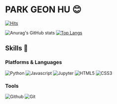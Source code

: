 # PARK GEON HU 😊

[![Hits](https://hits.seeyoufarm.com/api/count/incr/badge.svg?url=https%3A%2F%2Fgithub.com%2Frjsgn1209&count_bg=%2379C83D&title_bg=%23555555&icon=&icon_color=%23E7E7E7&title=hits&edge_flat=false)](https://github.com/rjsgn1209)

![Anurag's GitHub stats](https://github-readme-stats.vercel.app/api?username=rjsgn1209&hide=stars,issues&show_icons=true&theme=)
[![Top Langs](https://github-readme-stats.vercel.app/api/top-langs/?username=rjsgn1209&layout=compact)](https://github.com/rjsgn1209)

## Skills 🔧
### Platforms & Languages
![Python](https://img.shields.io/badge/Python-3776AB?style=flat-square&logo=Python&logoColor=white)
![Javascript](https://img.shields.io/badge/Javascript-F7DF1E?style=flat-square&logo=Javascript&logoColor=white)
![Jupyter](https://img.shields.io/badge/Jupyter-F37626?style=flat-square&logo=Jupyter&logoColor=white)
![HTML5](https://img.shields.io/badge/HTML5-E34F26?style=flat-square&logo=HTML5&logoColor=white)
![CSS3](https://img.shields.io/badge/CSS3-1572B6?style=flat-square&logo=CSS3&logoColor=white)

### Tools
![Github](https://img.shields.io/badge/GitHub-181717?style=flat-square&logo=GitHub&logoColor=white)
![Git](https://img.shields.io/badge/Git-F05032?style=flat-square&logo=Git&logoColor=white)
